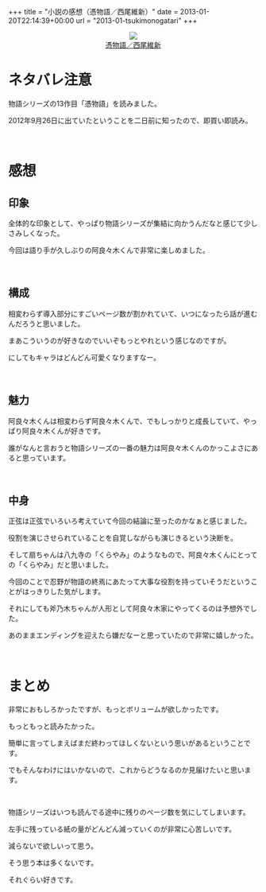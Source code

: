 +++
title = "小説の感想（憑物語／西尾維新）"
date = 2013-01-20T22:14:39+00:00
url = "2013-01-tsukimonogatari"
+++
<div style="text-align: center;">
  <a href="http://www.amazon.co.jp/gp/product/4062838125/ref=as_li_ss_il?ie=UTF8&#038;camp=247&#038;creative=7399&#038;creativeASIN=4062838125&#038;linkCode=as2&#038;tag=5000164-22"><img border="0" src="http://ws-fe.amazon-adsystem.com/widgets/q?_encoding=UTF8&#038;ASIN=4062838125&#038;Format=_SL160_&#038;ID=AsinImage&#038;MarketPlace=JP&#038;ServiceVersion=20070822&#038;WS=1&#038;tag=5000164-22" /><br /><span>憑物語／西尾維新</span></a><img src="http://ir-jp.amazon-adsystem.com/e/ir?t=5000164-22&#038;l=as2&#038;o=9&#038;a=4062838125" width="1" height="1" border="0" alt="" style="border:none !important; margin:0px !important;" />
</div>

# ネタバレ注意

物語シリーズの13作目「憑物語」を読みました。

2012年9月26日に出ていたということを二日前に知ったので、即買い即読み。

&nbsp;

# 感想

## 印象

全体的な印象として、やっぱり物語シリーズが集結に向かうんだなと感じて少しさみしくなった。

今回は語り手が久しぶりの阿良々木くんで非常に楽しめました。

&nbsp;

## 構成

相変わらず導入部分にすごいページ数が割かれていて、いつになったら話が進むんだろうと思いました。

まあこういうのが好きなのでいいぞもっとやれという感じなのですが。

にしてもキャラはどんどん可愛くなりますなー。

&nbsp;

## 魅力

阿良々木くんは相変わらず阿良々木くんで、でもしっかりと成長していて、やっぱり阿良々木くんが好きです。

誰がなんと言おうと物語シリーズの一番の魅力は阿良々木くんのかっこよさにあると思っています。

&nbsp;

## 中身

正弦は正弦でいろいろ考えていて今回の結論に至ったのかなぁと感じました。

役割を演じさせられていることを自覚しながらも演じきるという決断を。

そして扇ちゃんは八九寺の「くらやみ」のようなもので、阿良々木くんにとっての「くらやみ」だと思いました。

今回のことで忍野が物語の終焉にあたって大事な役割を持っていそうだということがはっきりした気がします。

それにしても斧乃木ちゃんが人形として阿良々木家にやってくるのは予想外でした。

あのままエンディングを迎えたら嫌だなーと思っていたので非常に嬉しかった。

&nbsp;

# まとめ

非常におもしろかったですが、もっとボリュームが欲しかったです。

もっともっと読みたかった。

簡単に言ってしまえばまだ終わってほしくないという思いがあるということです。

でもそんなわけにはいかないので、これからどうなるのか見届けたいと思います。

&nbsp;

物語シリーズはいつも読んでる途中に残りのページ数を気にしてしまいます。

左手に残っている紙の量がどんどん減っていくのが非常に心苦しいです。

減らないで欲しいって思う。

そう思う本は多くないです。

それぐらい好きです。